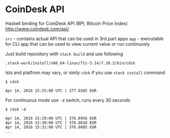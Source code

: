 # CoinDesk API 
Haskell binding for CoinDesk API  (BPI, Bitcoin Price Index) http://www.coindesk.com/api/

`src` - contains actual API that can be used in 3rd part apps
`app` - executable for CLI app that can be used to view current value or run continuosly

Just build repository with `stack build` and use following

```
.stack-work/install/x86_64-linux/lts-3.14/7.10.2/bin/cdsk 
```

lsts and platfrom may vary, or simly `cdsk` if you use `stack install` command

```
$ cdsk 
```
```
Apr 14, 2016 15:25:00 UTC | 377.0385 EUR
```

For continuous mode use `-d` switch, runs every 30 seconds
```
$ cdsk -d
```
```
Apr 14, 2016 15:29:00 UTC | 376.8956 EUR
Apr 14, 2016 15:30:00 UTC | 376.8610 EUR
Apr 14, 2016 15:31:00 UTC | 376.8805 EUR
...
```